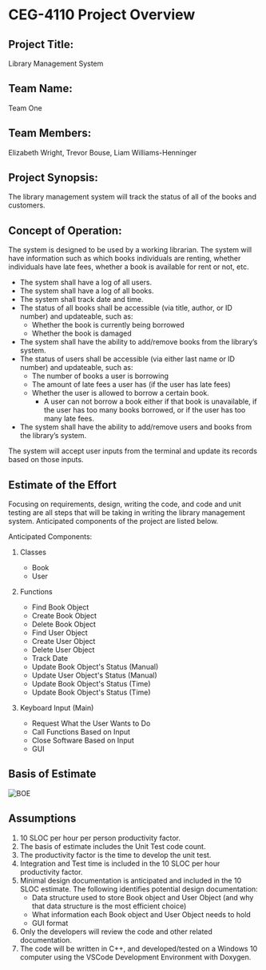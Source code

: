 # CEG-4110 Project Overview

## Project Title: 
Library Management System

## Team Name: 
Team One

## Team Members: 
Elizabeth Wright, Trevor Bouse, Liam Williams-Henninger

## Project Synopsis: 
The library management system will track the status of all of the books and customers.

## Concept of Operation: 
The system is designed to be used by a working librarian. The system will have information such as which books individuals are renting, whether individuals have late fees, whether a book is available for rent or not, etc.


-	The system shall have a log of all users.
-	The system shall have a log of all books.
-	The system shall track date and time.
-	The status of all books shall be accessible (via title, author, or ID number) and updateable, such as:
    -	Whether the book is currently being borrowed
    -	Whether the book is damaged
-	The system shall have the ability to add/remove books from the library’s system.
-	The status of users shall be accessible (via either last name or ID number) and updateable, such as:
    -	The number of books a user is borrowing
    -	The amount of late fees a user has (if the user has late fees)
    -	Whether the user is allowed to borrow a certain book.
        -	A user can not borrow a book either if that book is unavailable, if the user has too many books borrowed, or if the user has too many late fees.
-	The system shall have the ability to add/remove users and books from the library’s system.

The system will accept user inputs from the terminal and update its records based on those inputs.

## Estimate of the Effort 
Focusing on requirements, design, writing the code, and code and unit testing are all steps that will be taking in writing the library management system. Anticipated components of the project are listed below.

Anticipated Components:
1. Classes

    -	Book
    -	User
2. Functions
    -	Find Book Object
    -	Create Book Object
    -	Delete Book Object
    -	Find User Object
    -	Create User Object
    -	Delete User Object
    -	Track Date
    -	Update Book Object's Status (Manual)
    -	Update User Object's Status (Manual)
    -	Update Book Object's Status (Time)
    -	Update Book Object's Status (Time)
3. Keyboard Input (Main)
    -	Request What the User Wants to Do
    -	Call Functions Based on Input
    -	Close Software Based on Input
    -	GUI
 
## Basis of Estimate

![BOE](https://user-images.githubusercontent.com/77339445/188673473-be277ffe-0875-4f9c-b8a8-cd55d825e987.png)

## Assumptions
1. 10 SLOC per hour per person productivity factor.
2. The basis of estimate includes the Unit Test code count.
3. The productivity factor is the time to develop the unit test.
4. Integration and Test time is included in the 10 SLOC per hour productivity factor.
5. Minimal design documentation is anticipated and included in the 10 SLOC estimate. The following identifies potential design documentation:
    -	Data structure used to store Book object and User Object (and why that data structure is the most efficient choice)
    -	What information each Book object and User Object needs to hold
    -	GUI format
5. Only the developers will review the code and other related documentation.
6. The code will be written in C++, and developed/tested on a Windows 10 computer using the VSCode Development Environment with Doxygen.
